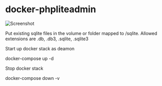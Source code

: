 # docker-phpliteadmin

![Screenshot](resources/stacks.png)

Put existing sqlite files in the volume or folder mapped to /sqlite. Allowed extensions are .db, .db3, .sqlite, .sqlite3

Start up docker stack as deamon

docker-compose up -d

Stop docker stack

docker-compose down -v
